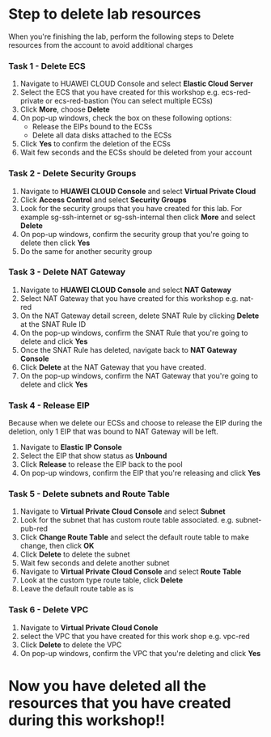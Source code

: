 # Step to delete lab resources

When you're finishing the lab, perform the following steps to Delete resources from the account to avoid additional charges

### Task 1 - Delete ECS 
1. Navigate to HUAWEI CLOUD Console and select **Elastic Cloud Server** 
2. Select the ECS that you have created for this workshop e.g. ecs-red-private or ecs-red-bastion (You can select multiple ECSs)
3. Click **More**, choose **Delete** 
4. On pop-up windows, check the box on these following options:
    - Release the EIPs bound to the ECSs
    - Delete all data disks attached to the ECSs
5. Click **Yes** to confirm the deletion of the ECSs
6. Wait few seconds and the ECSs should be deleted from your account

### Task 2 - Delete Security Groups
1. Navigate to **HUAWEI CLOUD Console** and select **Virtual Private Cloud**
2. Click **Access Control** and select **Security Groups**
3. Look for the security groups that you have created for this lab. For example sg-ssh-internet or sg-ssh-internal then click **More** and select **Delete**
4. On pop-up windows, confirm the security group that you're going to delete then click **Yes**
5. Do the same for another security group

### Task 3 - Delete NAT Gateway
1. Navigate to **HUAWEI CLOUD Console** and select **NAT Gateway**
2. Select NAT Gateway that you have created for this workshop e.g. nat-red
3. On the NAT Gateway detail screen, delete SNAT Rule by clicking **Delete** at the SNAT Rule ID
4. On the pop-up windows, confirm the SNAT Rule that you're going to delete and click **Yes**
5. Once the SNAT Rule has deleted, navigate back to **NAT Gateway Console**
6. Click **Delete** at the NAT Gateway that you have created. 
7. On the pop-up windows, confirm the NAT Gateway that you're going to delete and click **Yes**

### Task 4 - Release EIP
Because when we delete our ECSs and choose to release the EIP during the deletion, only 1 EIP that was bound to NAT Gateway will be left. 

1. Navigate to **Elastic IP Console** 
2. Select the EIP that show status as **Unbound** 
3. Click **Release** to release the EIP back to the pool
4. On pop-up windows, confirm the EIP that you're releasing and click **Yes**


### Task 5 - Delete subnets and Route Table

1. Navigate to **Virtual Private Cloud Console** and select **Subnet**
2. Look for the subnet that has custom route table associated. e.g. subnet-pub-red
3. Click **Change Route Table** and select the default route table to make change, then click **OK**
4. Click **Delete** to delete the subnet
5. Wait few seconds and delete another subnet
6. Navigate to **Virtual Private Cloud Console** and select **Route Table**
7. Look at the custom type route table, click **Delete**
8. Leave the default route table as is

### Task 6 - Delete VPC
1. Navigate to **Virtual Private Cloud Conole** 
2. select the VPC that you have created for this work shop e.g. vpc-red
3. Click **Delete** to delete the VPC
4. On pop-up windows, confirm the VPC that you're deleting and click **Yes**

# Now you have deleted all the resources that you have created during this workshop!!

